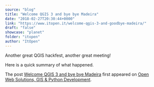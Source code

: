 ```yaml
---
source: "blog"
title: "Welcome QGIS 3 and bye bye Madeira"
date: "2018-02-27T20:30:44+0000"
link: "https://www.itopen.it/welcome-qgis-3-and-goodbye-madeira/"
draft: "false"
showcase: "planet"
folder: "itopen"
author: "ItOpen"
---
```


<p>Another great QGIS  hackfest, another great meeting!</p>
<p>Here is a quick summary of what happened.</p>
<p>The post <a href="https://www.itopen.it/welcome-qgis-3-and-goodbye-madeira/">Welcome QGIS 3 and bye bye Madeira</a> first appeared on <a href="https://www.itopen.it">Open Web Solutions, GIS & Python Development</a>.</p>
